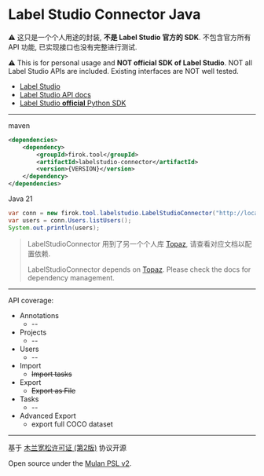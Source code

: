# Label Studio Connector Java

⚠ 这只是一个个人用途的封装, **不是 Label Studio 官方的 SDK**.
不包含官方所有 API 功能, 已实现接口也没有完整进行测试.

⚠ This is for personal usage and **NOT official SDK of Label Studio**.
NOT all Label Studio APIs are included. Existing interfaces are NOT well tested.

* [Label Studio](https://labelstud.io/)
* [Label Studio API docs](https://labelstud.io/api)
* [Label Studio **official** Python SDK](https://github.com/heartexlabs/label-studio-sdk)

----

maven

```xml
<dependencies>
    <dependency>
        <groupId>firok.tool</groupId>
        <artifactId>labelstudio-connector</artifactId>
        <version>{VERSION}</version>
    </dependency>
</dependencies>
```

Java 21

```java
var conn = new firok.tool.labelstudio.LabelStudioConnector("http://localhost:8080", "token123");
var users = conn.Users.listUsers();
System.out.println(users);
```

> LabelStudioConnector 用到了另一个个人库 [Topaz](https://github.com/FirokOtaku/Topaz),
> 请查看对应文档以配置依赖.
> 
> LabelStudioConnector depends on [Topaz](https://github.com/FirokOtaku/Topaz).
> Please check the docs for dependency management.

----

API coverage:

* Annotations
  * --
* Projects
  * --
* Users
  * --
* Import
  * ~~Import tasks~~
* Export
  * ~~Export as File~~
* Tasks
  * --
* Advanced Export
  * export full COCO dataset

----

基于 [木兰宽松许可证 (第2版)](license) 协议开源

Open source under the [Mulan PSL v2](license).
